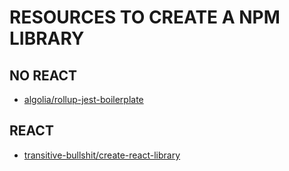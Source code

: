 # RESOURCES TO CREATE A NPM LIBRARY

## NO REACT

* [algolia/rollup-jest-boilerplate](https://github.com/algolia/rollup-jest-boilerplate)

## REACT

* [transitive-bullshit/create-react-library](https://github.com/transitive-bullshit/create-react-library)
